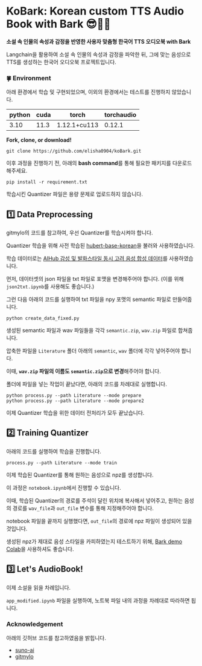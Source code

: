 # KoBark: Korean custom TTS Audio Book with Bark 😎📗🎤
**소설 속 인물의 속성과 감정을 반영한 사용자 맞춤형 한국어 TTS 오디오북 with Bark**

Langchain을 활용하여 소설 속 인물의 속성과 감정을 파악한 뒤, 그에 맞는 음성으로 TTS를 생성하는 한국어 오디오북 프로젝트입니다.

### 🍀 Environment

아래 환경에서 학습 및 구현되었으며, 이외의 환경에서는 테스트를 진행하지 않았습니다.

| python   | cuda | torch        | torchaudio |
| -------- | ---- | ------------ | ---------- |
| 3.10     | 11.3 | 1.12.1+cu113 | 0.12.1     |

**Fork, clone, or download!**
```
git clone https://github.com/elisha0904/koBark.git
```

이후 과정을 진행하기 전, 아래의 **bash command**를 통해 필요한 패키지를 다운로드 해주세요.
```
pip install -r requirement.txt
```

학습시킨 Quantizer 파일은 용량 문제로 업로드하지 않습니다.

## 1️⃣ Data Preprocessing 

gitmylo의 코드를 참고하여, 우선 Quantizer를 학습시켜야 합니다.

Quantizer 학습을 위해 사전 학습된 [hubert-base-korean](https://huggingface.co/team-lucid/hubert-base-korean)을 불러와 사용하였습니다.

학습 데이터로는 [AIHub 감성 및 발화스타일 동시 고려 음성 합성 데이터](https://www.aihub.or.kr/aihubdata/data/view.do?currMenu=&topMenu=&aihubDataSe=realm&dataSetSn=71349)를 사용하였습니다.

먼저, 데이터셋의 json 파일을 txt 파일로 포맷을 변경해주어야 합니다. (이를 위해 `json2txt.ipynb`를 사용해도 좋습니다.)

그런 다음 아래의 코드를 실행하여 txt 파일을 npy 포맷의 semantic 파일로 만들어줍니다.
```
python create_data_fixed.py
```

생성된 semantic 파일과 wav 파일들을 각각 `semantic.zip`, `wav.zip` 파일로 합쳐줍니다.

압축한 파일을 `Literature` 폴더 아래의 `semantic`, `wav` 폴더에 각각 넣어주어야 합니다.

이때, **`wav.zip` 파일의 이름도 `semantic.zip`으로 변경**해주어야 합니다.

폴더에 파일을 넣는 작업이 끝났다면, 아래의 코드를 차례대로 실행합니다.

```
python process.py --path Literature --mode prepare
python process.py --path Literature --mode prepare2
```

이제 Quantizer 학습을 위한 데이터 전처리가 모두 끝났습니다.

## 2️⃣ Training Quantizer

아래의 코드를 실행하여 학습을 진행합니다.

```
process.py --path Literature --mode train
```

이제 학습된 Quantizer를 통해 원하는 음성으로 npz를 생성합니다.

이 과정은 `notebook.ipynb`에서 진행할 수 있습니다.

이때, 학습된 Quantizer의 경로를 주석이 달린 위치에 복사해서 넣어주고, 원하는 음성의 경로를 `wav_file`과 `out_file` 변수를 통해 지정해주어야 합니다.

notebook 파일을 끝까지 실행했다면, `out_file`의 경로에 npz 파일이 생성되어 있을 것입니다.

생성된 npz가 제대로 음성 스타일을 카피하였는지 테스트하기 위해, [Bark demo Colab](https://colab.research.google.com/drive/1eJfA2XUa-mXwdMy7DoYKVYHI1iTd9Vkt?usp=sharing)을 사용하셔도 좋습니다.

## 3️⃣ Let's AudioBook!

이제 소설을 읽을 차례입니다.

`app_modified.ipynb` 파일을 실행하여, 노트북 파일 내의 과정을 차례대로 따라하면 됩니다.

### Acknowledgement

아래의 깃허브 코드를 참고하였음을 밝힙니다.

- [suno-ai](https://github.com/suno-ai/bark)
- [gitmylo](https://github.com/gitmylo/bark-voice-cloning-HuBERT-quantizer)
